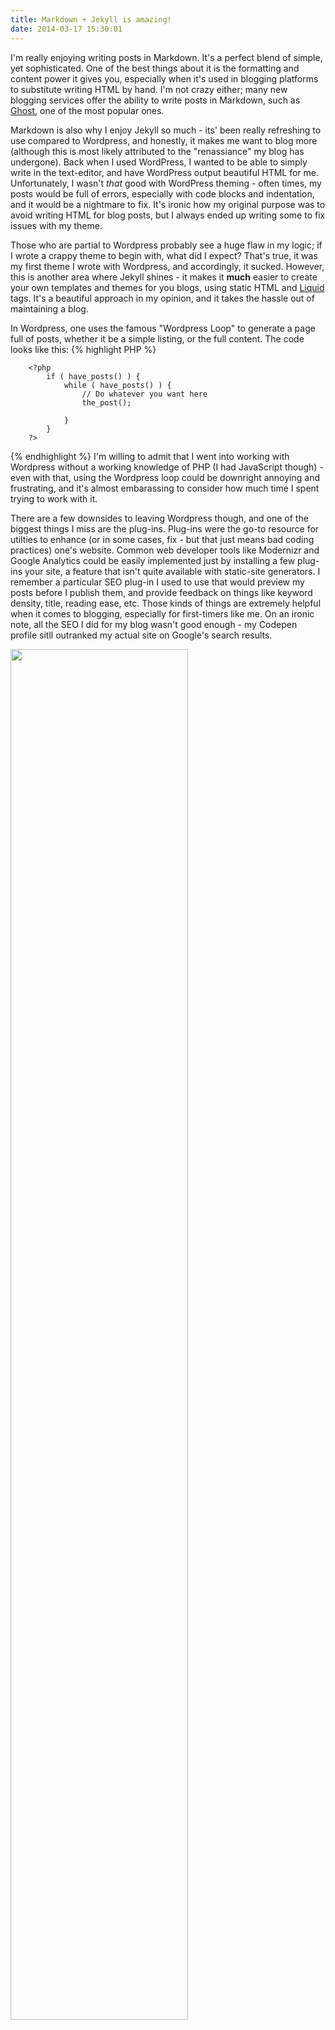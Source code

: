 ```yaml
---
title: Markdown + Jekyll is amazing!
date: 2014-03-17 15:30:01
---
```

I'm really enjoying writing posts in Markdown. It's a perfect blend of simple, yet sophisticated. One of the best things about it is the formatting and content power it gives you, especially when it's used in blogging platforms to substitute writing HTML by hand. I'm not crazy either; many new blogging services offer the ability to write posts in Markdown, such as [Ghost](http://ghost.org), one of the most popular ones. 

Markdown is also why I enjoy Jekyll so much - its' been really refreshing to use compared to Wordpress, and honestly, it makes me want to blog more (although this is most likely attributed to the "renassiance" my blog has undergone). Back when I used WordPress, I wanted to be able to simply write in the text-editor, and have WordPress output beautiful HTML for me. Unfortunately, I wasn't *that* good with WordPress theming - often times, my posts would be full of errors, especially with code blocks and indentation, and it would be a nightmare to fix. It's ironic how my original purpose was to avoid writing HTML for blog posts, but I always ended up writing some to fix issues with my theme.

Those who are partial to Wordpress probably see a huge flaw in my logic; if I wrote a crappy theme to begin with, what did I expect? That's true, it was my first theme I wrote with Wordpress, and accordingly, it sucked. However, this is another area where Jekyll shines - it makes it **much** easier to create your own templates and themes for you blogs, using static HTML and [Liquid](http://shopify.com/liquid) tags. It's a beautiful approach in my opinion, and it takes the hassle out of maintaining a blog. 

In Wordpress, one uses the famous "Wordpress Loop" to generate a page full of posts, whether it be a simple listing, or the full content. The code looks like this:
{% highlight PHP %}

		<?php 
			if ( have_posts() ) {
				while ( have_posts() ) {
					// Do whatever you want here
					the_post(); 

				}
			}
		?>
{% endhighlight %}
I'm willing to admit that I went into working with Wordpress without a working knowledge of PHP (I had JavaScript though) - even with that, using the Wordpress loop could be downright annoying and frustrating, and it's almost embarassing to consider how much time I spent trying to work with it.

There are a few downsides to leaving Wordpress though, and one of the biggest things I miss are the plug-ins. Plug-ins were the go-to resource for utilties to enhance (or in some cases, fix - but that just means bad coding practices) one's website. Common web developer tools like Modernizr and Google Analytics could be easily implemented just by installing a few plug-ins your site, a feature that isn't quite available with static-site generators. I remember a particular SEO plug-in I used to use that would preview my posts before I publish them, and provide feedback on things like keyword density, title, reading ease, etc. Those kinds of things are extremely helpful when it comes to blogging, especially for first-timers like me. On an ironic note, all the SEO I did for my blog wasn't good enough - my Codepen profile sitll outranked my actual site on Google's search results. 

<img src="http://mikemclin.net/mmwp/wp-content/uploads/2013/03/markdown-syntax-language.png" style="width: 75%; margin: auto;" />
 
